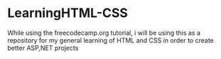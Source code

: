 # LearningHTML-CSS
While using the freecodecamp.org tutorial, i will be using this as a repository for my general learning of HTML and CSS in order to create better ASP,NET projects
